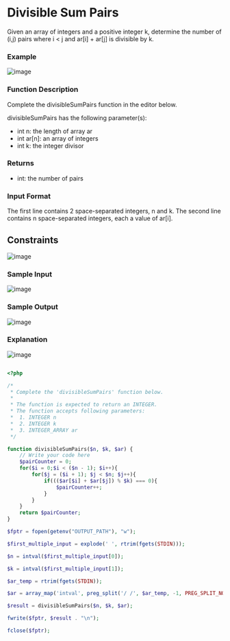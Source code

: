 # Divisible Sum Pairs

Given an array of integers and a positive integer k, determine the number of (i,j) pairs where i < j and ar[i] + ar[j] is divisible by k.

### Example

![image](https://user-images.githubusercontent.com/23621801/184371585-e864bda5-c71e-45fa-8147-2830f0272909.png)


### Function Description

Complete the divisibleSumPairs function in the editor below.

divisibleSumPairs has the following parameter(s):

* int n: the length of array ar 
* int ar[n]: an array of integers
* int k: the integer divisor

### Returns
- int: the number of pairs


### Input Format

The first line contains 2 space-separated integers, n and k.
The second line contains n space-separated integers, each a value of ar[i].

## Constraints

![image](https://user-images.githubusercontent.com/23621801/184373010-a04799fa-6f12-4c80-9581-e4f69bd3a946.png)

### Sample Input

![image](https://user-images.githubusercontent.com/23621801/184373401-ba00f08a-a7bf-4bb3-9b3f-8f23eb5d3df6.png)

### Sample Output

![image](https://user-images.githubusercontent.com/23621801/184373486-cea84b49-dc3b-420c-a379-584f032464b0.png)


### Explanation 


![image](https://user-images.githubusercontent.com/23621801/184374102-1b3c20e4-a1ac-47bc-895f-b2e5618f26eb.png)


```php

<?php

/*
 * Complete the 'divisibleSumPairs' function below.
 *
 * The function is expected to return an INTEGER.
 * The function accepts following parameters:
 *  1. INTEGER n
 *  2. INTEGER k
 *  3. INTEGER_ARRAY ar
 */

function divisibleSumPairs($n, $k, $ar) {
    // Write your code here
    $pairCounter = 0;
    for($i = 0;$i < ($n - 1); $i++){
        for($j = ($i + 1); $j < $n; $j++){
            if((($ar[$i] + $ar[$j]) % $k) === 0){
                $pairCounter++;
            }
        }
    }
    return $pairCounter;
}

$fptr = fopen(getenv("OUTPUT_PATH"), "w");

$first_multiple_input = explode(' ', rtrim(fgets(STDIN)));

$n = intval($first_multiple_input[0]);

$k = intval($first_multiple_input[1]);

$ar_temp = rtrim(fgets(STDIN));

$ar = array_map('intval', preg_split('/ /', $ar_temp, -1, PREG_SPLIT_NO_EMPTY));

$result = divisibleSumPairs($n, $k, $ar);

fwrite($fptr, $result . "\n");

fclose($fptr);


```
